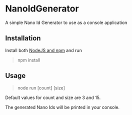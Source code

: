 # NanoIdGenerator

A simple Nano Id Generator to use as a console application

## Installation

Install both [NodeJS and npm](https://nodejs.org/en/) and run

> npm install

## Usage

> node run [count] [size]

Default values for count and size are 3 and 15.

The generated Nano Ids will be printed in your console.
